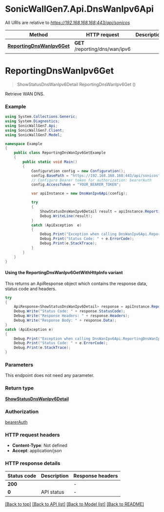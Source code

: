 # SonicWallGen7.Api.DnsWanIpv6Api

All URIs are relative to *https://192.168.168.168:443/api/sonicos*

| Method | HTTP request | Description |
|--------|--------------|-------------|
| [**ReportingDnsWanIpv6Get**](DnsWanIpv6Api.md#reportingdnswanipv6get) | **GET** /reporting/dns/wan/ipv6 |  |

<a id="reportingdnswanipv6get"></a>
# **ReportingDnsWanIpv6Get**
> ShowStatusDnsWanIpv6Detail ReportingDnsWanIpv6Get ()



Retrieve WAN DNS.

### Example
```csharp
using System.Collections.Generic;
using System.Diagnostics;
using SonicWallGen7.Api;
using SonicWallGen7.Client;
using SonicWallGen7.Model;

namespace Example
{
    public class ReportingDnsWanIpv6GetExample
    {
        public static void Main()
        {
            Configuration config = new Configuration();
            config.BasePath = "https://192.168.168.168:443/api/sonicos";
            // Configure Bearer token for authorization: bearerAuth
            config.AccessToken = "YOUR_BEARER_TOKEN";

            var apiInstance = new DnsWanIpv6Api(config);

            try
            {
                ShowStatusDnsWanIpv6Detail result = apiInstance.ReportingDnsWanIpv6Get();
                Debug.WriteLine(result);
            }
            catch (ApiException  e)
            {
                Debug.Print("Exception when calling DnsWanIpv6Api.ReportingDnsWanIpv6Get: " + e.Message);
                Debug.Print("Status Code: " + e.ErrorCode);
                Debug.Print(e.StackTrace);
            }
        }
    }
}
```

#### Using the ReportingDnsWanIpv6GetWithHttpInfo variant
This returns an ApiResponse object which contains the response data, status code and headers.

```csharp
try
{
    ApiResponse<ShowStatusDnsWanIpv6Detail> response = apiInstance.ReportingDnsWanIpv6GetWithHttpInfo();
    Debug.Write("Status Code: " + response.StatusCode);
    Debug.Write("Response Headers: " + response.Headers);
    Debug.Write("Response Body: " + response.Data);
}
catch (ApiException e)
{
    Debug.Print("Exception when calling DnsWanIpv6Api.ReportingDnsWanIpv6GetWithHttpInfo: " + e.Message);
    Debug.Print("Status Code: " + e.ErrorCode);
    Debug.Print(e.StackTrace);
}
```

### Parameters
This endpoint does not need any parameter.
### Return type

[**ShowStatusDnsWanIpv6Detail**](ShowStatusDnsWanIpv6Detail.md)

### Authorization

[bearerAuth](../README.md#bearerAuth)

### HTTP request headers

 - **Content-Type**: Not defined
 - **Accept**: application/json


### HTTP response details
| Status code | Description | Response headers |
|-------------|-------------|------------------|
| **200** |  |  -  |
| **0** | API status |  -  |

[[Back to top]](#) [[Back to API list]](../README.md#documentation-for-api-endpoints) [[Back to Model list]](../README.md#documentation-for-models) [[Back to README]](../README.md)

